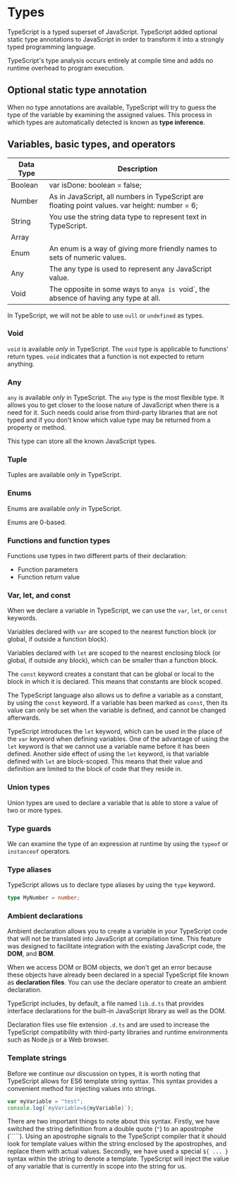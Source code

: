 # Types

TypeScript is a typed superset of JavaScript.
TypeScript added optional static type annotations to JavaScript in order to transform it into a strongly typed programming language.

TypeScript's type analysis occurs entirely at compile time and adds no runtime overhead to program execution.

## Optional static type annotation

When no type annotations are available, TypeScript will try to guess the type of the variable by examining the assigned values.
This process in which types are automatically detected is known as **type inference**.

## Variables, basic types, and operators

| Data Type | Description |
| --- | --- |
| Boolean | var isDone: boolean = false; |
| Number | As in JavaScript, all numbers in TypeScript are floating point values. var height: number = 6; |
| String | You use the string data type to represent text in TypeScript. |
| Array | |
| Enum | An enum is a way of giving more friendly names to sets of numeric values. |
| Any | The any type is used to represent any JavaScript value. |
| Void | The opposite in some ways to `anya is `void`, the absence of having any type at all. |

In TypeScript, we will not be able to use `null` or `undefined` as types.

### Void

`void` is available *only* in TypeScript.
The `void` type is applicable to functions' return types.
`void` indicates that a function is not expected to return anything.

### Any

`any` is available *only* in TypeScript.
The `any` type is the most flexible type.
It allows you to get closer to the loose nature of JavaScript when there is a need for it.
Such needs could arise from third-party libraries that are not typed and if you don't know which value type may be returned from a property or method.

This type can store all the known JavaScript types.

### Tuple

Tuples are available *only* in TypeScript.

### Enums

Enums are available *only* in TypeScript.

Enums are 0-based.

### Functions and function types

Functions use types in two different parts of their declaration:
* Function parameters
* Function return value

### Var, let, and const

When we declare a variable in TypeScript, we can use the `var`, `let`, or `const` keywords.

Variables declared with `var` are scoped to the nearest function block (or global, if outside a function block).

Variables declared with `let` are scoped to the nearest enclosing block (or global, if outside any block), which can be smaller than a function block.

The `const` keyword creates a constant that can be global or local to the block in which it is declared.
This means that constants are block scoped.

The TypeScript language also allows us to define a variable as a constant, by using the `const` keyword.
If a variable has been marked as `const`, then its value can only be set when the variable is defined, and cannot be changed afterwards.

TypeScript introduces the `let` keyword, which can be used in the place of the `var` keyword when defining variables.
One of the advantage of using the `let` keyword is that we cannot use a variable name before it has been defined.
Another side effect of using the `let` keyword, is that variable defined with `let` are block-scoped.
This means that their value and definition are limited to the block of code that they reside in.

### Union types

Union types are used to declare a variable that is able to store a value of two or more types.

### Type guards

We can examine the type of an expression at runtime by using the `typeof` or `instanceof` operators.

### Type aliases

TypeScript allows us to declare type aliases by using the `type` keyword.
```typescript
type MyNumber = number;
```

### Ambient declarations

Ambient declaration allows you to create a variable in your TypeScript code that will not be translated into JavaScript at compilation time.
This feature was designed to facilitate integration with the existing JavaScript code, the **DOM**, and **BOM**.

When we access DOM or BOM objects, we don't get an error because these objects have already been declared in a special TypeScript file known as **declaration files**.
You can use the declare operator to create an ambient declaration.

TypeScript includes, by default, a file named `lib.d.ts` that provides interface declarations for the built-in JavaScript library as well as the DOM.

Declaration files use file extension `.d.ts` and are used to increase the TypeScript compatibility with third-party libraries and runtime environments such as Node.js or a Web browser.

### Template strings

Before we continue our discussion on types, it is worth noting that TypeScript allows for ES6 template string syntax.
This syntax provides a convenient method for injecting values into strings.
```typescript
var myVariable = "test";
console.log(`myVariable=${myVariable}`);
```
There are two important things to note about this syntax.
Firstly, we have switched the string definition from a double quote (`"`) to an apostrophe (`````).
Using an apostrophe signals to the TypeScript compiler that it should look for template values within the string enclosed by the apostrophes, and replace them with actual values.
Secondly, we have used a special `${ ... }` syntax within the string to denote a template.
TypeScript will inject the value of any variable that is currently in scope into the string for us.
